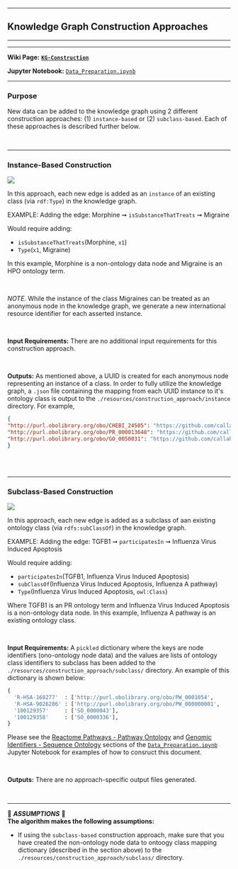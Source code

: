 ***
## Knowledge Graph Construction Approaches    
***
***

**Wiki Page:** **[`KG-Construction`](https://github.com/callahantiff/PheKnowLator/wiki/KG-Construction)**  

**Jupyter Notebook:** [`Data_Preparation.ipynb`](https://github.com/callahantiff/PheKnowLator/blob/master/Data_Preparation.ipynb)  

____

### Purpose
New data can be added to the knowledge graph using 2 different construction approaches: (1) `instance-based` or (2) `subclass-based`. Each of these approaches is described further below.

<br>

_____

### Instance-Based Construction    

<img src="https://user-images.githubusercontent.com/8030363/78377026-562ecb80-758c-11ea-8451-a12f89ba6ad2.png">

<br>

In this approach, each new edge is added as an `instance` of an existing class (via `rdf:Type`) in the knowledge graph.  
  
EXAMPLE: Adding the edge: Morphine ➞ `isSubstanceThatTreats` ➞ Migraine

Would require adding:
- `isSubstanceThatTreats`(Morphine, `x1`)
- `Type`(`x1`, Migraine)

In this example, Morphine is a non-ontology data node and Migraine is an HPO ontology term. 

<br>

_NOTE._ While the instance of the class Migraines can be treated as an anonymous node in the knowledge graph, we generate a new international resource identifier for each asserted instance.

<br>

**Input Requirements:** There are no additional input requirements for this construction approach. 

<br>

**Outputs:** As mentioned above, a UUID is created for each anonymous node representing an instance of a class. In order to fully utilize the knowledge graph, a `.json` file containing the mapping from each UUID instance to it's ontology class is output to the `./resources/construction_approach/instance` directory. For example, 

```json
{
"http://purl.obolibrary.org/obo/CHEBI_24505": "https://github.com/callahantiff/PheKnowLator/obo/ext/c2591241-8952-44ea-a313-e4b3c5fb6d35",
"http://purl.obolibrary.org/obo/PR_000013648": "https://github.com/callahantiff/PheKnowLator/obo/ext/0ea74deb-0002-4f48-b7e4-81a8fd947312",
"http://purl.obolibrary.org/obo/GO_0050031": "https://github.com/callahantiff/PheKnowLator/obo/ext/8f5c81d4-92dd-426e-a2d9-2be87edb1520",
}
```

<br><br>

_____

### Subclass-Based Construction   

<img src="https://user-images.githubusercontent.com/8030363/78376386-79a54680-758b-11ea-8a8d-58b91b57fed2.png">

<br>


In this approach, each new edge is added as a subclass of aan existing ontology class (via `rdfs:subClassOf`) in the knowledge graph.

EXAMPLE: Adding the edge: TGFB1 ➞ `participatesIn` ➞ Influenza Virus Induced Apoptosis

Would require adding:
- `participatesIn`(TGFB1, Influenza Virus Induced Apoptosis)
- `subClassOf`(Influenza Virus Induced Apoptosis, Influenza A pathway)   
- `Type`(Influenza Virus Induced Apoptosis, `owl:Class`)  

Where TGFB1 is an PR ontology term and Influenza Virus Induced Apoptosis is a non-ontology data node. In this example, Influenza A pathway is an existing ontology class.

<br>

**Input Requirements:** A `pickled` dictionary where the keys are node identifiers (ono-ontology node data) and the values are lists of ontology class identifiers to subclass has been added to the `./resources/construction_approach/subclass/` directory. An example of this dictionary is shown below:  

```python
{
  'R-HSA-168277'  : ['http://purl.obolibrary.org/obo/PW_0001054',         'http://purl.obolibrary.org/obo/GO_0046730'],
  'R-HSA-9026286' : ['http://purl.obolibrary.org/obo/PW_000000001',         'http://purl.obolibrary.org/obo/GO_0019372'],
  '100129357'     : ['SO_0000043'],
  '100129358'     : ['SO_0000336'],
}                  

```

Please see the [Reactome Pathways - Pathway Ontology](https://render.githubusercontent.com/view/ipynb?commit=0dd39969d80cf99a634337c24a2f5efd8fd1a49c&enc_url=68747470733a2f2f7261772e67697468756275736572636f6e74656e742e636f6d2f63616c6c6168616e746966662f5068654b6e6f774c61746f722f306464333939363964383063663939613633343333376332346132663565666438666431613439632f446174615f5072657061726174696f6e2e6970796e62&nwo=callahantiff%2FPheKnowLator&path=Data_Preparation.ipynb&repository_id=149909076&repository_type=Repository#reactome-pw) and [Genomic Identifiers - Sequence Ontology](https://render.githubusercontent.com/view/ipynb?commit=0dd39969d80cf99a634337c24a2f5efd8fd1a49c&enc_url=68747470733a2f2f7261772e67697468756275736572636f6e74656e742e636f6d2f63616c6c6168616e746966662f5068654b6e6f774c61746f722f306464333939363964383063663939613633343333376332346132663565666438666431613439632f446174615f5072657061726174696f6e2e6970796e62&nwo=callahantiff%2FPheKnowLator&path=Data_Preparation.ipynb&repository_id=149909076&repository_type=Repository#genomic-so) sections of the [`Data_Preparation.ipynb`](https://github.com/callahantiff/PheKnowLator/blob/master/Data_Preparation.ipynb) Jupyter Notebook for examples of how to consruct this document. 

<br>

**Outputs:** There are no approach-specific output files generated.  

<br>  

_____

🛑 *<b>ASSUMPTIONS</b>* 🛑  
**The algorithm makes the following assumptions:**
- If using the `subclass-based` construction approach, make sure that you have created the non-ontology node data to ontoogy class mapping dictionary (described in the [](#) section above) to the `./resources/construction_approach/subclass/` directory.     
